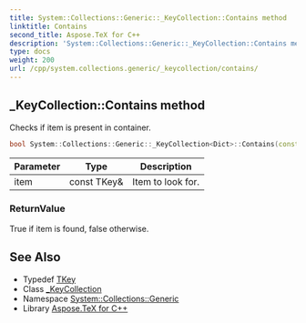 ```yaml
---
title: System::Collections::Generic::_KeyCollection::Contains method
linktitle: Contains
second_title: Aspose.TeX for C++
description: 'System::Collections::Generic::_KeyCollection::Contains method. Checks if item is present in container in C++.'
type: docs
weight: 200
url: /cpp/system.collections.generic/_keycollection/contains/
---
```

## _KeyCollection::Contains method


Checks if item is present in container.

```cpp
bool System::Collections::Generic::_KeyCollection<Dict>::Contains(const TKey &item) const override
```


| Parameter | Type | Description |
| --- | --- | --- |
| item | const TKey\& | Item to look for. |

### ReturnValue

True if item is found, false otherwise.

## See Also

* Typedef [TKey](../tkey/)
* Class [_KeyCollection](../)
* Namespace [System::Collections::Generic](../../)
* Library [Aspose.TeX for C++](../../../)
